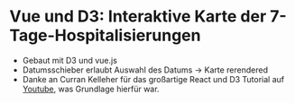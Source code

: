 # Vue und D3: Interaktive Karte der 7-Tage-Hospitalisierungen

- Gebaut mit D3 und vue.js
- Datumsschieber erlaubt Auswahl des Datums -> Karte rerendered
- Danke an Curran Kelleher für das großartige React und D3 Tutorial auf [Youtube](https://youtu.be/2LhoCfjm8R4), was Grundlage hierfür war.